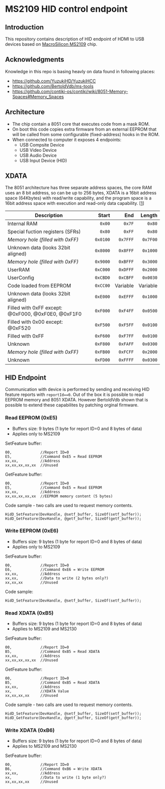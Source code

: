 # MS2109 HID control endpoint

## Introduction 
This repository contains description of HID endpoint of HDMI to USB devices based on [MacroSilicon MS2109](http://en.macrosilicon.com/info.asp?base_id=2&third_id=50) chip.


## Acknowledgments
Knowledge in this repo is basing heavly on data found in following places:

 - https://github.com/YuzukiHD/YuzukiHCC
 - https://github.com/BertoldVdb/ms-tools
 - https://github.com/contiki-os/contiki/wiki/8051-Memory-Spaces#Memory_Spaces


## Architecture
 - The chip contain a 8051 core that executes code from a mask ROM. 
 - On boot this code copies extra firmware from an external EEPROM that will be called from some configurable (fixed-address) hooks in the ROM. 
 - When connected to computer it exposes 4 endpoints:
    - USB Compsite Device
    - USB Video Device
    - USB Audio Device
    - USB Input Device (HID)

## XDATA 
The 8051 architecture has three separate address spaces, the core RAM uses an 8 bit address, so can be up to 256 bytes, XDATA is a 16bit address space (64Kbytes) with read/write capability, and the program space is a 16bit address space with execution and read-only data capability. [[1](https://stackoverflow.com/a/2059998/645146)]



| Description                                           | Start    | End     |  Length   |
|-------------------------------------------------------|---------:|--------:|----------:|
| Internal RAM                                          |   `0x00` |   `0x7F`|    `0x80` |
| Special fuction registers (SFRs)                      |   `0x80` |   `0xFF`|    `0x80` |
| _Memory hole (filled with 0xFF)_                      | `0x0100` | `0x7FFF`|  `0x7F00` |
| Unknown data (looks 32bit aligned)                    | `0x8000` | `0x8FFF`|  `0x1000` |
| _Memory hole (filled with 0xFF)_                      | `0x9000` | `0xBFFF`|  `0x3000` |
| UserRAM                                               | `0xC000` | `0xDFFF`|  `0x2000` |  
| UserConfig                                            | `0xCBD0` | `0xCBFF`|  `0x0030` |
| Code loaded from EEPROM                               | `0xCC00` | Variable| Variable  |
| Unknown data (looks 32bit aligned)                    | `0xE000` | `0xEFFF`|  `0x1000` |
| Filled with 0xFF except:<br>@0xF000, @0xF0E0, @0xF1F0 | `0xF000` | `0xF4FF`|  `0x0500` |
| Filled with 0x00 except:<br>@0xF520                   | `0xF500` | `0xF5FF`|  `0x0100` |
| Filled with 0xFF                                      | `0xF600` | `0xF7FF`|  `0x0100` |
| Unknown                                               | `0xF800` | `0xFAFF`|  `0x0300` |
| _Memory hole (filled with 0xFF)_                      | `0xFB00` | `0xFCFF`|  `0x2000` |
| Unknown                                               | `0xFD00` | `0xFFFF`|  `0x0300` |



## HID Endpoint
Communication with device is performed by sending and receiving HID feature reports with `reportId==0`. Out of the box it is possible to read EEPROM memory and 8051 XDATA. However BertoldVdb shown that is possible to extend these capabilites by patching orginal firmware. 

### Read EEPROM (0xE5)
 - Buffers size: 9 bytes (1 byte for report ID=0 and 8 bytes of data)
 - Applies only to MS2109

SetFeature buffer:
```
00,             //Report ID=0
E5,             //Command 0xE5 = Read EEPROM
xx,xx,          //Address
xx,xx,xx,xx,xx  //Unused
```

GetFeature buffer:
```
00,             //Report ID=0
E5,             //Command 0xE5 = Read EEPROM
xx,xx,          //Address
xx,xx,xx,xx,xx  //EEPROM memory content (5 bytes)
```

Code sample - two calls are used to request memory contents.
```
HidD_SetFeature(DevHandle, @setf_buffer, SizeOf(setf_buffer));
HidD_GetFeature(DevHandle, @getf_buffer, SizeOf(getf_buffer));
```



### Write EEPROM (0xE6)
 - Buffers size: 9 bytes (1 byte for report ID=0 and 8 bytes of data)
 - Applies only to MS2109

SetFeature buffer:
```
00,             //Report ID=0
E6,             //Command 0xE6 = Write EEPROM
xx,xx,          //Address
xx,xx,          //Data to write (2 bytes only?)
xx,xx,xx        //Unused
```


Code sample:
```
HidD_SetFeature(DevHandle, @setf_buffer, SizeOf(setf_buffer));
```


### Read XDATA (0xB5)
 - Buffers size: 9 bytes (1 byte for report ID=0 and 8 bytes of data)
 - Applies to MS2109 and MS2130

SetFeature buffer:
```
00,             //Report ID=0
B5,             //Command 0xB5 = Read XDATA
xx,xx,          //Address
xx,xx,xx,xx,xx  //Unused
```

GetFeature buffer:
```
00,             //Report ID=0
B5,             //Command 0xB5 = Read XDATA
xx,xx,          //Address
xx,             //XDATA Value
xx,xx,xx,xx     //Unused
```

Code sample - two calls are used to request memory contents.
```
HidD_SetFeature(DevHandle, @setf_buffer, SizeOf(setf_buffer));
HidD_GetFeature(DevHandle, @getf_buffer, SizeOf(getf_buffer));
```



### Write XDATA (0xB6)
 - Buffers size: 9 bytes (1 byte for report ID=0 and 8 bytes of data)
 - Applies to MS2109 and MS2130

SetFeature buffer:
```
00,             //Report ID=0
B6,             //Command 0xB6 = Write XDATA
xx,xx,          //Address
xx,             //Data to write (1 byte only?)
xx,xx,xx,xx     //Unused
```



